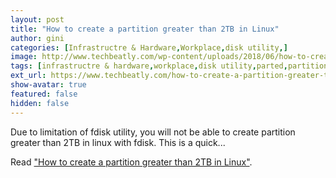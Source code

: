 ```yaml
---
layout: post
title: "How to create a partition greater than 2TB in Linux"
author: gini
categories: [Infrastructre & Hardware,Workplace,disk utility,]
image: http://www.techbeatly.com/wp-content/uploads/2018/06/how-to-create-a-partition-greater-than-2tb-in-linux.jpg
tags: [infrastructre & hardware,workplace,disk utility,parted,partition,rhel7,]
ext_url: https://www.techbeatly.com/how-to-create-a-partition-greater-than-2tb-in-linux/
show-avatar: true
featured: false
hidden: false
---
```


Due to limitation of fdisk utility, you will not be able to create partition greater than 2TB in linux with fdisk. This is a quick...

Read ["How to create a partition greater than 2TB in Linux"](https://www.techbeatly.com/how-to-create-a-partition-greater-than-2tb-in-linux/).